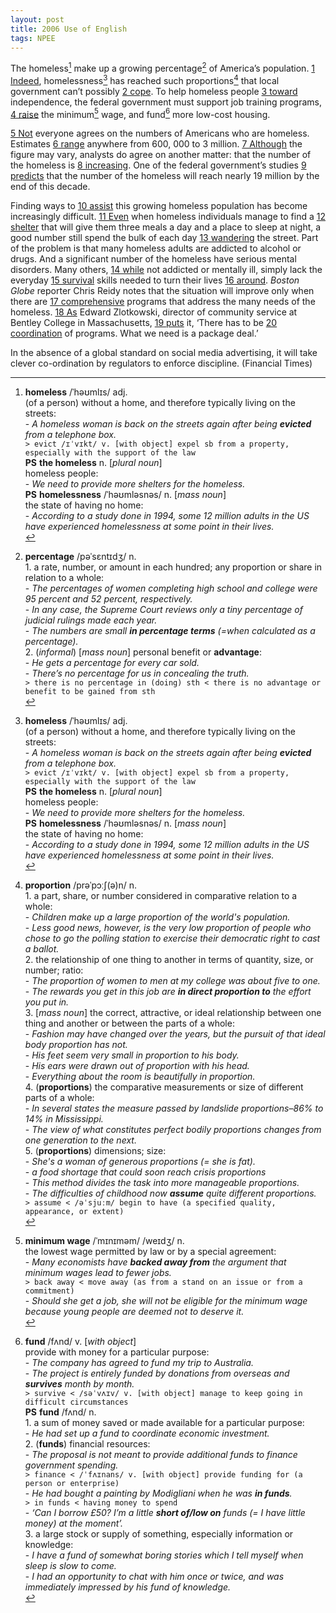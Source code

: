 ```yaml
---
layout: post
title: 2006 Use of English
tags: NPEE
---
```


The homeless[^1] make up a growing percentage[^2] of America’s population. <u>1 Indeed</u>, homelessness[^1] has reached such proportions[^3] that local government can’t possibly <u>2 cope</u>. To help homeless people <u>3 toward</u> independence, the federal government must support job training programs, <u>4 raise</u> the minimum[^4] wage, and fund[^5] more low-cost housing.

[^1]: **homeless** /ˈhəʊmlɪs/ adj. <br> (of a person) without a home, and therefore typically living on the streets: <br>  - *A homeless woman is back on the streets again after being **evicted** from a telephone box.* <br> `> evict /ɪˈvɪkt/ v. [with object] expel sb from a property, especially with the support of the law` <br> **PS** **the homeless** n. [*plural noun*] <br> homeless people: <br>  - *We need to provide more shelters for the homeless.* <br> **PS** **homelessness** /ˈhəʊmləsnəs/ n. [*mass noun*] <br> the state of having no home: <br>  - *According to a study done in 1994, some 12 million adults in the US have experienced homelessness at some point in their lives.* <br>
[^2]: **percentage** /pəˈsɛntɪdʒ/ n. <br> 1. a rate, number, or amount in each hundred; any proportion[^3] or share in relation to a whole: <br>  - *The percentages of women completing high school and college were 95 percent and 52 percent, respectively.* <br>  - *In any case, the Supreme Court reviews only a tiny percentage of judicial rulings made each year.* <br>  - *The numbers are small **in percentage terms** (=when calculated as a percentage).* <br> 2. (*informal*) [*mass noun*] personal benefit or **advantage**: <br>  - *He gets a percentage for every car sold.* <br>  - *There’s no percentage for us in concealing the truth.* <br> `> there is no percentage in (doing) sth < there is no advantage or benefit to be gained from sth` <br>
[^3]: **proportion** /prəˈpɔːʃ(ə)n/ n. <br> 1. a part, share, or number considered in comparative relation to a whole: <br>  - *Children make up a large proportion of the world's population.* <br>  - *Less good news, however, is the very low proportion of people who chose to go the polling station to exercise their democratic right to cast a ballot.* <br> 2. the relationship of one thing to another in terms of quantity, size, or number; ratio: <br>  - *The proportion of women to men at my college was about five to one.* <br>  - *The rewards you get in this job are **in direct proportion to** the effort you put in.* <br> 3. [*mass noun*] the correct, attractive, or ideal relationship between one thing and another or between the parts of a whole: <br>  - *Fashion may have changed over the years, but the pursuit of that ideal body proportion has not.* <br>  - *His feet seem very small in proportion to his body.* <br>  - *His ears were drawn out of proportion with his head.* <br>  - *Everything about the room is beautifully in proportion.* <br> 4. (**proportions**) the comparative measurements or size of different parts of a whole: <br>  - *In several states the measure passed by landslide proportions–86% to 14% in Mississippi.* <br>  - *The view of what constitutes perfect bodily proportions changes from one generation to the next.* <br> 5. (**proportions**) dimensions; size: <br>  - *She's a woman of generous proportions (= she is fat).* <br>  - *a food shortage that could soon reach crisis proportions* <br>  - *This method divides the task into more manageable proportions.* <br>  - *The difficulties of childhood now **assume** quite different proportions.* <br> `> assume < /əˈsjuːm/ begin to have (a specified quality, appearance, or extent)` <br>
[^4]: **minimum wage** /ˈmɪnɪməm/ /weɪdʒ/ n. <br> the lowest wage permitted by law or by a special agreement: <br>  - *Many economists have **backed away from** the argument that minimum wages lead to fewer jobs.* <br> `> back away < move away (as from a stand on an issue or from a commitment)` <br>  - *Should she get a job, she will not be eligible for the minimum wage because young people are deemed not to deserve it.* <br>
[^5]: **fund** /fʌnd/ v. [*with object*] <br> provide with money for a particular purpose: <br>  - *The company has agreed to fund my trip to Australia.* <br>  - *The project is entirely funded by donations from overseas and **survives** month by month.* <br> `> survive < /səˈvʌɪv/ v. [with object] manage to keep going in difficult circumstances` <br> **PS** **fund** /fʌnd/ n. <br> 1. a sum of money saved or made available for a particular purpose: <br>  - *He had set up a fund to coordinate economic investment.* <br> 2. (**funds**) financial resources: <br>  - *The proposal is not meant to provide additional funds to finance government spending.* <br> `> finance < /ˈfʌɪnans/ v. [with object] provide funding for (a person or enterprise)` <br>  - *He had bought a painting by Modigliani when he was **in funds**.* <br> `> in funds < having money to spend` <br>  - *‘Can I borrow £50? I’m a little **short of/low on** funds (= I have little money) at the moment’.* <br> 3. a large stock or supply of something, especially information or knowledge: <br>  - *I have a fund of somewhat boring stories which I tell myself when sleep is slow to come.* <br>  - *I had an opportunity to chat with him once or twice, and was immediately impressed by his fund of knowledge.* <br>

<u>5 Not</u> everyone agrees on the numbers of Americans who are homeless. Estimates <u>6 range</u> anywhere from 600, 000 to 3 million. <u>7 Although</u> the figure may vary, analysts do agree on another matter: that the number of the homeless is <u>8 increasing</u>. One of the federal government’s studies <u>9 predicts</u> that the number of the homeless will reach nearly 19 million by the end of this decade.

Finding ways to <u>10 assist</u> this growing homeless population has become increasingly difficult. <u>11 Even</u> when homeless individuals manage to find a <u>12 shelter</u> that will give them three meals a day and a place to sleep at night, a good number still spend the bulk of each day <u>13 wandering</u> the street. Part of the problem is that many homeless adults are addicted to alcohol or drugs. And a significant number of the homeless have serious mental disorders. Many others, <u>14 while</u> not addicted or mentally ill, simply lack the everyday <u>15 survival</u> skills needed to turn their lives <u>16 around</u>. *Boston Globe* reporter Chris Reidy notes that the situation will improve only when there are <u>17 comprehensive</u> programs that address the many needs of the homeless. <u>18 As</u> Edward Zlotkowski, director of community service at Bentley College in Massachusetts, <u>19 puts</u> it, ‘There has to be <u>20 coordination</u> of programs. What we need is a package deal.’

In the absence of a global standard on social media advertising, it will take clever co-ordination by regulators to enforce discipline. (Financial Times)